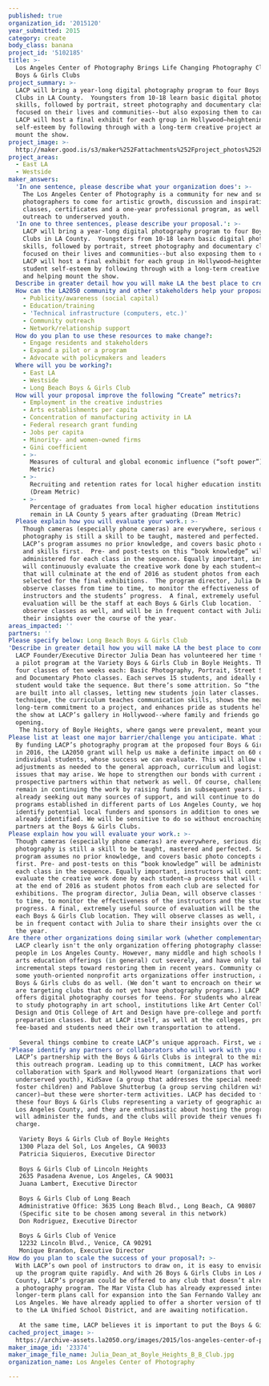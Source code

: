 ```yaml
---
published: true
organization_id: '2015120'
year_submitted: 2015
category: create
body_class: banana
project_id: '5102185'
title: >-
  Los Angeles Center of Photography Brings Life Changing Photography Classes to
  Boys & Girls Clubs
project_summary: >-
  LACP will bring a year-long digital photography program to four Boys & Girls
  Clubs in LA County.  Youngsters from 10-18 learn basic digital photography
  skills, followed by portrait, street photography and documentary classes,
  focused on their lives and communities--but also exposing them to careers. 
  LACP will host a final exhibit for each group in Hollywood—heightening student
  self-esteem by following through with a long-term creative project and helping
  mount the show. 
project_image: >-
  http://maker.good.is/s3/maker%252Fattachments%252Fproject_photos%252Fimages%252F23374%252Fdisplay%252FJulia_Dean_at_Boyle_Heights_B_B_Club.jpg=c570x385
project_areas:
  - East LA
  - Westside
maker_answers:
  'In one sentence, please describe what your organization does': >-
    The Los Angeles Center of Photography is a community for new and seasoned
    photographers to come for artistic growth, discussion and inspiration--with
    classes, certificates and a one-year professional program, as well as
    outreach to underserved youth.
  'In one to three sentences, please describe your proposal.': >-
    LACP will bring a year-long digital photography program to four Boys & Girls
    Clubs in LA County.  Youngsters from 10-18 learn basic digital photography
    skills, followed by portrait, street photography and documentary classes,
    focused on their lives and communities--but also exposing them to careers. 
    LACP will host a final exhibit for each group in Hollywood—heightening
    student self-esteem by following through with a long-term creative project
    and helping mount the show. 
  Describe in greater detail how you will make LA the best place to create.: "LACP Founder/Executive Director Julia Dean has volunteered her time to launch a pilot program at the Variety Boys & Girls Club in Boyle Heights.  There are four classes of ten weeks each: Basic Photography, Portrait, Street Shooting and Documentary Photo classes.  Each serves 15 students, and ideally every student would take the sequence.  But there’s some attrition.  So “the basics” are built into all classes, letting new students join later classes.  Besides technique, the curriculum teaches communication skills, shows the meaning of long-term commitment to a project, and enhances pride as students help mount the show at LACP’s gallery in Hollywood--where family and friends go to the opening.  \r\nThe history of Boyle Heights, where gangs were prevalent, meant youngsters were often forced to stay indoors after school for safety.  According to Boys & Girls Club staff, many have a parent who is an alcoholic, drug abuser, or simply working too hard to supervise their kids after school.  Boys & Girls Club is a refuge where students are dropped off after school and picked up at 8:00 pm.  For LACP, the club is a perfect venue: structured, yet students can participate based on their interests.  Through networking with other B&G Clubs in LA County, Julia has targeted three other neighborhoods that are similarly disadvantaged, and contacted the Executive Directors.  All are enthusiastic about hosting the program.  Besides continuing in Boyle Heights, LACP would use the grant to expand to clubs in Lincoln Heights, Venice and Long Beach in 2016.  The program meets the metric of making Los Angeles “a better place to create,” as well as “a better place to learn” in overlapping ways.  Instructors will introduce students to many career opportunities in professional photography.  LACP adult workshops cover a gamut of classes focusing on photography’s applications to many creative industry specializations--advertising/graphic design, editorial/journalistic, older entertainment forms (film, television, music) and digital ones (gaming, website design and more).  Photography is involved in LA’s premier manufacturing industries—fashion, food, furniture, toys and products of all kinds.  Students learn about fine art photography, and its ecosystem of schools, galleries and publications. The introduction can inspire students to explore many routes into LA’s creative economy--after high school or through higher education in LA’s community colleges, universities or art schools.  \r\n"
  How can the LA2050 community and other stakeholders help your proposal succeed?:
    - Publicity/awareness (social capital)
    - Education/training
    - 'Technical infrastructure (computers, etc.)'
    - Community outreach
    - Network/relationship support
  How do you plan to use these resources to make change?:
    - Engage residents and stakeholders
    - Expand a pilot or a program
    - Advocate with policymakers and leaders
  Where will you be working?:
    - East LA
    - Westside
    - Long Beach Boys & Girls Club
  How will your proposal improve the following “Create” metrics?:
    - Employment in the creative industries
    - Arts establishments per capita
    - Concentration of manufacturing activity in LA
    - Federal research grant funding
    - Jobs per capita
    - Minority- and women-owned firms
    - Gini coefficient
    - >-
      Measures of cultural and global economic influence (“soft power”) (Dream
      Metric)
    - >-
      Recruiting and retention rates for local higher education institutions
      (Dream Metric)
    - >-
      Percentage of graduates from local higher education institutions that
      remain in LA County 5 years after graduating (Dream Metric)
  Please explain how you will evaluate your work.: >-
    Though cameras (especially phone cameras) are everywhere, serious digital
    photography is still a skill to be taught, mastered and perfected.  So
    LACP’s program assumes no prior knowledge, and covers basic photo concepts
    and skills first.  Pre- and post-tests on this “book knowledge” will be
    administered for each class in the sequence. Equally important, instructors
    will continuously evaluate the creative work done by each student—a process
    that will culminate at the end of 2016 as student photos from each club are
    selected for the final exhibitions.  The program director, Julia Dean, will
    observe classes from time to time, to monitor the effectiveness of the
    instructors and the students’ progress.  A final, extremely useful source of
    evaluation will be the staff at each Boys & Girls Club location.  They will
    observe classes as well, and will be in frequent contact with Julia to share
    their insights over the course of the year.          
areas_impacted: ''
partners: ''
Please specify below: Long Beach Boys & Girls Club
'Describe in greater detail how you will make LA the best place to connect:': >-
  LACP Founder/Executive Director Julia Dean has volunteered her time to launch
  a pilot program at the Variety Boys & Girls Club in Boyle Heights. There are
  four classes of ten weeks each: Basic Photography, Portrait, Street Shooting
  and Documentary Photo classes. Each serves 15 students, and ideally every
  student would take the sequence. But there’s some attrition. So “the basics”
  are built into all classes, letting new students join later classes. Besides
  technique, the curriculum teaches communication skills, shows the meaning of
  long-term commitment to a project, and enhances pride as students help mount
  the show at LACP’s gallery in Hollywood--where family and friends go to the
  opening. 
   The history of Boyle Heights, where gangs were prevalent, meant youngsters were often forced to stay indoors after school for safety. According to Boys & Girls Club staff, many have a parent who is an alcoholic, drug abuser, or simply working too hard to supervise their kids after school. Boys & Girls Club is a refuge where students are dropped off after school and picked up at 8:00 pm. For LACP, the club is a perfect venue: structured, yet students can participate based on their interests. Through networking with other B&G Clubs in LA County, Julia has targeted three other neighborhoods that are similarly disadvantaged, and contacted the Executive Directors. All are enthusiastic about hosting the program. Besides continuing in Boyle Heights, LACP would use the grant to expand to clubs in Lincoln Heights, Venice and Long Beach in 2016. The program meets the metric of making Los Angeles “a better place to create,” as well as “a better place to learn” in overlapping ways. Instructors will introduce students to many career opportunities in professional photography. LACP adult workshops cover a gamut of classes focusing on photography’s applications to many creative industry specializations--advertising/graphic design, editorial/journalistic, older entertainment forms (film, television, music) and digital ones (gaming, website design and more). Photography is involved in LA’s premier manufacturing industries—fashion, food, furniture, toys and products of all kinds. Students learn about fine art photography, and its ecosystem of schools, galleries and publications. The introduction can inspire students to explore many routes into LA’s creative economy--after high school or through higher education in LA’s community colleges, universities or art schools.
Please list at least one major barrier/challenge you anticipate. What is your strategy for overcoming these obstacles?: >-
  By funding LACP’s photography program at the proposed four Boys & Girls Club
  in 2016, the LA2050 grant will help us make a definite impact on 60 or more
  individual students, whose success we can evaluate. This will allow us to make
  adjustments as needed to the general approach, curriculum and logistical
  issues that may arise. We hope to strengthen our bonds with current and
  prospective partners within that network as well. Of course, challenges will
  remain in continuing the work by raising funds in subsequent years. LACP is
  already seeking out many sources of support, and will continue to do so. With
  programs established in different parts of Los Angeles County, we hope to
  identify potential local funders and sponsors in addition to ones we have
  already identified. We will be sensitive to do so without encroaching on our
  partners at the Boys & Girls Clubs.
Please explain how you will evaluate your work.: >-
  Though cameras (especially phone cameras) are everywhere, serious digital
  photography is still a skill to be taught, mastered and perfected. So LACP’s
  program assumes no prior knowledge, and covers basic photo concepts and skills
  first. Pre- and post-tests on this “book knowledge” will be administered for
  each class in the sequence. Equally important, instructors will continuously
  evaluate the creative work done by each student—a process that will culminate
  at the end of 2016 as student photos from each club are selected for the final
  exhibitions. The program director, Julia Dean, will observe classes from time
  to time, to monitor the effectiveness of the instructors and the students’
  progress. A final, extremely useful source of evaluation will be the staff at
  each Boys & Girls Club location. They will observe classes as well, and will
  be in frequent contact with Julia to share their insights over the course of
  the year.
Are there other organizations doing similar work (whether complementary or competitive)? What is unique about your proposed approach?: >-
  LACP clearly isn't the only organization offering photography classes to young
  people in Los Angeles County. However, many middle and high schools have seen
  arts education offerings (in general) cut severely, and have only taken small,
  incremental steps toward restoring them in recent years. Community centers and
  some youth-oriented nonprofit arts organizations offer instruction, and some
  Boys & Girls clubs do as well. (We don’t want to encroach on their work, and
  are targeting clubs that do not yet have photography programs.) LACP itself
  offers digital photography courses for teens. For students who already aspire
  to study photography in art school, institutions like Art Center College of
  Design and Otis College of Art and Design have pre-college and portfolio
  preparation classes. But at LACP itself, as well at the colleges, programs are
  fee-based and students need their own transportation to attend.
   
   Several things combine to create LACP’s unique approach. First, we are reaching out to youngsters where they already are: in their own neighborhoods, at a safe, trusted after-school site where they can receive the highest-level instruction in an art form with many possible career opportunities. The in-depth, four-class sequence is unusually comprehensive. It speaks to their current lives and needs for expression by encouraging them to observe—and honor—their own families, friends and neighborhoods. Yet instructors will be drawn from LACP’s unique pool of dedicated teachers, who are also committed photographers pursuing their own careers across art and professional photography. We believe this can have a immediate and potentially life-changing impact on the young people we serve.
'Please identify any partners or collaborators who will work with you on this project. How much of the $100,000 grant award will each partner receive?': >-
  LACP’s partnership with the Boys & Girls Clubs is integral to the mission of
  this outreach program. Leading up to this commitment, LACP has worked in
  collaboration with Spark and Hollywood Heart (organizations that work with
  underserved youth), KidSave (a group that addresses the special needs of
  foster children) and Pablove Shutterbug (a group serving children with
  cancer)—but these were shorter-term activities. LACP has decided to focus on
  these four Boys & Girls Clubs representing a variety of geographic areas in
  Los Angeles County, and they are enthusiastic about hosting the program. LACP
  will administer the funds, and the clubs will provide their venues free of
  charge.
   
   Variety Boys & Girls Club of Boyle Heights
   1300 Plaza del Sol, Los Angeles, CA 90033
   Patricia Siquieros, Executive Director
   
   Boys & Girls Club of Lincoln Heights
   2635 Pasadena Avenue, Los Angeles, CA 90031
   Juana Lambert, Executive Director
   
   Boys & Girls Club of Long Beach 
   Administrative Office: 3635 Long Beach Blvd., Long Beach, CA 90807
   (Specific site to be chosen among several in this network)
   Don Rodriguez, Executive Director
   
   Boys & Girls Club of Venice
   12232 Lincoln Blvd., Venice, CA 90291
   Monique Brandon, Executive Director
How do you plan to scale the success of your proposal?: >-
  With LACP’s own pool of instructors to draw on, it is easy to envision scaling
  up the program quite rapidly. And with 26 Boys & Girls Clubs in Los Angeles
  County, LACP’s program could be offered to any club that doesn’t already have
  a photography program. The Mar Vista Club has already expressed interest, and
  longer-term plans call for expansion into the San Fernando Valley and South
  Los Angeles. We have already applied to offer a shorter version of the program
  to the LA Unified School District, and are awaiting notification.
   
   At the same time, LACP believes it is important to put the Boys & Girls Clubs where we have already made a commitment on a firm financial basis. If we receive the LA2050 grant in 2016, it will not only allow us to launch the program at four clubs across LA County, we believe the recognition will aid our fundraising for these programs in 2017—as well as plan for further expansion.
cached_project_image: >-
  https://archive-assets.la2050.org/images/2015/los-angeles-center-of-photography-brings-life-changing-photography-classes-to-boys-girls-clubs/maker.good.is/s3/maker%252Fattachments%252Fproject_photos%252Fimages%252F23374%252Fdisplay%252FJulia_Dean_at_Boyle_Heights_B_B_Club.jpg=c570x385.jpg
maker_image_id: '23374'
maker_image_file_name: Julia_Dean_at_Boyle_Heights_B_B_Club.jpg
organization_name: Los Angeles Center of Photography

---
```

